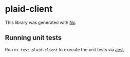 # plaid-client

This library was generated with [Nx](https://nx.dev).

## Running unit tests

Run `nx test plaid-client` to execute the unit tests via [Jest](https://jestjs.io).
